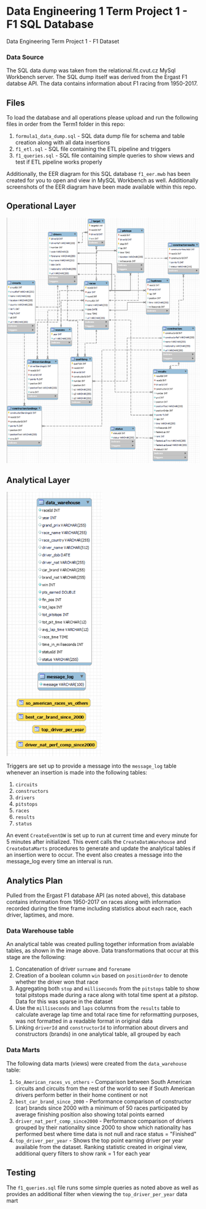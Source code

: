 # Data Engineering 1 Term Project 1 - F1 SQL Database
Data Engineering Term Project 1 - F1 Dataset
### Data Source
The SQL data dump was taken from the relational.fit.cvut.cz MySql Workbench server. The SQL dump itself was derived from the Ergast F1 databse API. The data contains information about F1 racing from 1950-2017.  

## Files  
To load the database and all operations please upload and run the following files in order from the Term1 folder in this repo:
1. `formula1_data_dump.sql` - SQL data dump file for schema and table creation along with all data insertions
2. `f1_etl.sql` - SQL file containing the ETL pipeline and triggers
3. `f1_queries.sql` - SQL file containing simple queries to show views and test if ETL pipeline works properly

Additionally, the EER diagram for this SQL database `f1_eer.mwb` has been created for you to open and view in MySQL Workbench as well.
Additionally screenshots of the EER diagram have been made available within this repo.

## Operational Layer
<img src="operational_layer_img.png" width="600">

## Analytical Layer
<img src="analytical_layer_img.png" width="250">

Triggers are set up to provide a message into the `message_log` table whenever an insertion is made into the following tables:
1. `circuits`
2. `constructors`
3. `drivers`
4. `pitstops`
5. `races`
6. `results`
7. `status`

An event `CreateEventDW` is set up to run at current time and every minute for 5 minutes after initialized. This event calls the `CreateDataWarehouse` and `CreateDataMarts` procedures to generate and update the analytical tables if an insertion were to occur. The event also creates a message into the message_log every time an interval is run.  

## Analytics Plan
Pulled from the Ergast F1 database API (as noted above), this database contains information from 1950-2017 on races along with information recorded during the time frame including statistics about each race, each driver, laptimes, and more.
### Data Warehouse table
An analytical table was created pulling together information from avialable tables, as shown in the image above. Data transformations that occur at this stage are the following:
1. Concatenation of driver `surname` and `forename`
2. Creation of a boolean column `win` based on `positionOrder` to denote whether the driver won that race
3. Aggregating both `stop` and `milliseconds` from the `pitstops` table to show total pitstops made during a race along with total time spent at a pitstop. Data for this was sparse in the dataset
4. Use the `milliseconds` and `laps` columns from the `results` table to calculate average lap time and total race time for reformatting purposes, was not formatted in a readable format in original data
5. Linking `driverId` and `constructorId` to information about dirvers and constructors (brands) in one analytical table, all grouped by each
### Data Marts
The following data marts (views) were created from the `data_warehouse` table:
1. `So_American_races_vs_others` - Comparison between South American circuits and circuits from the rest of the world to see if South American drivers perform better in their home continent or not
2. `best_car_brand_since_2000` - Performance comparison of constructor (car) brands since 2000 with a minimum of 50 races participated by average finishing position also showing total points earned
3. `driver_nat_perf_comp_since2000` - Performance comparison of drivers grouped by their nationality since 2000 to show which nationality has performed best where time data is not null and race status = "Finished"
4. `top_driver_per_year` - Shows the top point earning driver per year available from the dataset. Ranking statistic created in original view, additional query filters to show rank = 1 for each year

## Testing
The `f1_queries.sql` file runs some simple queries as noted above as well as provides an additional filter when viewing the `top_driver_per_year` data mart
